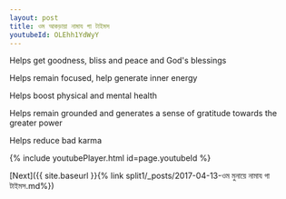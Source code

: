 ```yaml
---
layout: post
title: ওম আকড়ায়া নামায গা টাইমস
youtubeId: OLEhh1YdWyY
---
```

 
 
Helps get goodness, bliss and peace and God's blessings
 
Helps remain focused, help generate inner energy 
 
Helps boost physical and mental health 
 
Helps remain grounded and generates a sense of gratitude towards the greater power 
 
Helps reduce bad karma
 
 
 
 


{% include youtubePlayer.html id=page.youtubeId %}
 
[Next]({{ site.baseurl }}{% link  split1/_posts/2017-04-13-ওম মুনায়ে নামায গা টাইমস.md%})
 

